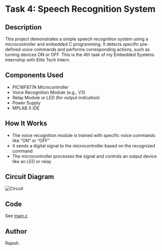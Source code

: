 # Task 4: Speech Recognition System

## Description
This project demonstrates a simple speech recognition system using a microcontroller and embedded C programming. It detects specific pre-defined voice commands and performs corresponding actions, such as turning devices ON or OFF. This is the 4th task of my Embedded Systems Internship with Elite Tech Intern.

## Components Used
- PIC16F877A Microcontroller
- Voice Recognition Module (e.g., V3)
- Relay Module or LED (for output indication)
- Power Supply
- MPLAB X IDE

## How It Works
- The voice recognition module is trained with specific voice commands like “ON” or “OFF”
- It sends a digital signal to the microcontroller based on the recognized command
- The microcontroller processes the signal and controls an output device like an LED or relay

## Circuit Diagram
![Circuit](circuit.png)

## Code
See [main.c](main.c)

## Author
Rajesh

